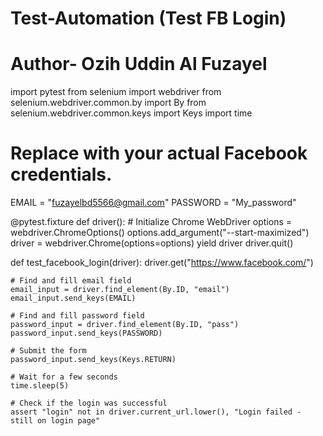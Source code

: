 # Test-Automation (Test FB Login)
# Author- Ozih Uddin Al Fuzayel 

import pytest
from selenium import webdriver
from selenium.webdriver.common.by import By
from selenium.webdriver.common.keys import Keys
import time

# Replace with your actual Facebook credentials.
EMAIL = "fuzayelbd5566@gmail.com"
PASSWORD = "My_password"

@pytest.fixture
def driver():
    # Initialize Chrome WebDriver
    options = webdriver.ChromeOptions()
    options.add_argument("--start-maximized")
    driver = webdriver.Chrome(options=options)
    yield driver
    driver.quit()

def test_facebook_login(driver):
    driver.get("https://www.facebook.com/")

    # Find and fill email field
    email_input = driver.find_element(By.ID, "email")
    email_input.send_keys(EMAIL)

    # Find and fill password field
    password_input = driver.find_element(By.ID, "pass")
    password_input.send_keys(PASSWORD)

    # Submit the form
    password_input.send_keys(Keys.RETURN)

    # Wait for a few seconds
    time.sleep(5)

    # Check if the login was successful
    assert "login" not in driver.current_url.lower(), "Login failed - still on login page"
